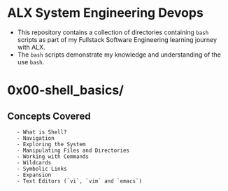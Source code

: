 # ALX System Engineering Devops
  - This repository contains a collection of directories containing `bash` scripts as part of my Fullstack Software Engineering learning journey with ALX.
  - The `bash` scripts demonstrate my knowledge and understanding of the use `bash`.

# 0x00-shell_basics/
   ## Concepts Covered
       - What is Shell?
       - Navigation
       - Exploring the System
       - Manipulating Files and Directories
       - Working with Commands
       - Wildcards
       - Symbolic Links
       - Expansion
       - Text Editors (`vi`, `vim` and `emacs`)